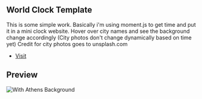 ## World Clock Template

This is some simple work.
Basically i'm using moment.js to get time and put it in a mini clock website.
Hover over city names and see the background change accordingly (City photos don't change dynamically based on time yet)
Credit for city photos goes to unsplash.com

- [Visit](https://htmlpreview.github.io/?https://github.com/stavrify/worldclock/index.html)

## Preview
![With Athens Background](https://github.com/stavrify/worldclock/blob/main/img/preview.png)

